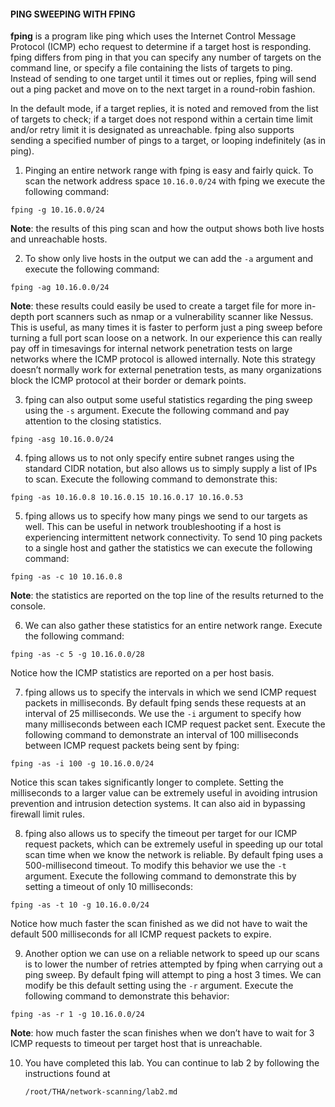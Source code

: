#### PING SWEEPING WITH FPING
**fping** is a program like ping which uses the Internet Control Message Protocol (ICMP) echo request to determine if a target host is responding. fping differs from ping in that you can specify any number of targets on the command line, or specify a file containing the lists of targets to ping. Instead of sending to one target until it times out or replies, fping will send out a ping packet and move on to the next target in a round-robin fashion.

In the default mode, if a target replies, it is noted and removed from the list of targets to check; if a target does not respond within a certain time limit and/or retry limit it is designated as unreachable. fping also supports sending a specified number of pings to a target, or looping indefinitely (as in ping).

1. Pinging an entire network range with fping is easy and fairly quick. To scan the network address space `10.16.0.0/24` with fping we execute the following command:

  ```
  fping -g 10.16.0.0/24
  ```

**Note**: the results of this ping scan and how the output shows both live hosts and unreachable hosts.

2. To show only live hosts in the output we can add the `-a` argument and execute the following command:

  ```
  fping -ag 10.16.0.0/24
  ```

**Note**: these results could easily be used to create a target file for more in-depth port scanners such as nmap or a vulnerability scanner like Nessus. This is useful, as many times it is faster to perform just a ping sweep before turning a full port scan loose on a network. In our experience this can really pay off in timesavings for internal network penetration tests on large networks where the ICMP protocol is allowed internally. Note this strategy doesn’t normally work for external penetration tests, as many organizations block the ICMP protocol at their border or demark points.

3. fping can also output some useful statistics regarding the ping sweep using the `-s` argument. Execute the following command and pay attention to the closing statistics.

  ```
  fping -asg 10.16.0.0/24
  ```

4. fping allows us to not only specify entire subnet ranges using the standard CIDR notation, but also allows us to simply supply a list of IPs to scan. Execute the following command to demonstrate this:

  ```
  fping -as 10.16.0.8 10.16.0.15 10.16.0.17 10.16.0.53
  ```

5. fping allows us to specify how many pings we send to our targets as well. This can be useful in network troubleshooting if a host is experiencing intermittent network connectivity. To send 10 ping packets to a single host and gather the statistics we can execute the following command:

  ```
  fping -as -c 10 10.16.0.8
  ```

**Note**: the statistics are reported on the top line of the results returned to the console.

6. We can also gather these statistics for an entire network range. Execute the following command:

  ```
  fping -as -c 5 -g 10.16.0.0/28
  ```

Notice how the ICMP statistics are reported on a per host basis.

7. fping allows us to specify the intervals in which we send ICMP request packets in milliseconds. By default fping sends these requests at an interval of 25 milliseconds. We use the `-i` argument to specify how many milliseconds between each ICMP request packet sent. Execute the following command to demonstrate an interval of 100 milliseconds between ICMP request packets being sent by fping:

  ```
  fping -as -i 100 -g 10.16.0.0/24
  ```

Notice this scan takes significantly longer to complete. Setting the milliseconds to a larger value can be extremely useful in avoiding intrusion prevention and intrusion detection systems. It can also aid in bypassing firewall limit rules.

8. fping also allows us to specify the timeout per target for our ICMP request packets, which can be extremely useful in speeding up our total scan time when we know the network is reliable. By default fping uses a 500-millisecond timeout. To modify this behavior we use the `-t` argument. Execute the following command to demonstrate this by setting a timeout of only 10 milliseconds:

  ```
  fping -as -t 10 -g 10.16.0.0/24
  ```

Notice how much faster the scan finished as we did not have to wait the default 500 milliseconds for all ICMP request packets to expire.

9. Another option we can use on a reliable network to speed up our scans is to lower the number of retries attempted by fping when carrying out a ping sweep. By default fping will attempt to ping a host 3 times. We can modify be this default setting using the `-r` argument. Execute the following command to demonstrate this behavior:

  ```
  fping -as -r 1 -g 10.16.0.0/24
  ```

**Note**: how much faster the scan finishes when we don’t have to wait for 3 ICMP requests to timeout per target host that is unreachable.

10. You have completed this lab. You can continue to lab 2 by following the instructions found at 
    ```
    /root/THA/network-scanning/lab2.md
    ```

